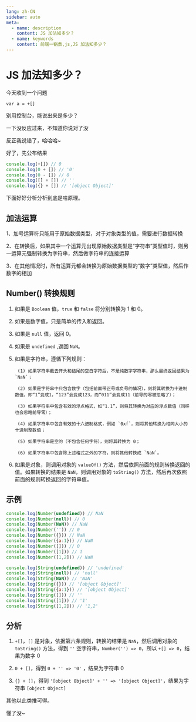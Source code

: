 ```yaml
---
lang: zh-CN
sidebar: auto
meta:
  - name: description
    content: JS 加法知多少？
  - name: keywords
    content: 前端一锅煮,js,JS 加法知多少？
---
```


# JS 加法知多少？

今天收到一个问题

`var a = +[]`

别用控制台，能说出来是多少？

一下没反应过来，不知道你说对了没

反正我说错了，哈哈哈~

好了，先公布结果

``` js
console.log(+[]) // 0
console.log(0 + []) // '0'
console.log(0 - []) // 0
console.log([] + []) // ''
console.log({} + []) // '[object Object]'
```

下面好好分析分析到底是啥原理。

## 加法运算

1、加号运算符只能用于原始数据类型，对于对象类型的值，需要进行数据转换

2、在转换后，如果其中一个运算元出现原始数据类型是“字符串”类型值时，则另一运算元强制转换为字符串，然后做字符串的连接运算

3、在其他情况时，所有运算元都会转换为原始数据类型的“数字”类型值，然后作数字的相加

## Number() 转换规则

1. 如果是 `Boolean` 值，`true` 和 `false` 将分别转换为 1 和 0。

2. 如果是数字值，只是简单的传入和返回。

3. 如果是 `null` 值，返回 0。

4. 如果是 `undefined` ,返回 `NaN`。

5. 如果是字符串，遵循下列规则：

        (1) 如果字符串截去开头和结尾的空白字符后，不是纯数字字符串，那么最终返回结果为 `NaN`；

        (2) 如果是字符串中只包含数字（包括前面带正号或负号的情况），则将其转换为十进制数值，即“1”变成1，“123”会变成123，而“011”会变成11（前导的零被忽略了）；

        (3) 如果字符串中包含有效的浮点格式，如“1.1”，则将其转换为对应的浮点数值（同样也会忽略前导零）；

        (4) 如果字符串中包含有效的十六进制格式，例如 `0xf`，则将其他转换为相同大小的十进制整数值；

        (5) 如果字符串是空的（不包含任何字符），则将其转换为 0；

        (6) 如果字符串中包含除上述格式之外的字符，则将其他转换成 `NaN`。

6. 如果是对象，则调用对象的 `valueOf()` 方法，然后依照前面的规则转换返回的值。如果转换的结果是 `NaN`，则调用对象的 `toString()`
 方法，然后再次依照前面的规则转换返回的字符串值。

## 示例
```js
console.log(Number(undefined)) // NaN
console.log(Number(null)) // 0
console.log(Number(NaN)) // NaN
console.log(Number('')) // 0
console.log(Number({})) // NaN
console.log(Number({a:1})) // NaN
console.log(Number([])) // 0
console.log(Number([1])) // 1
console.log(Number([1,2])) // NaN

console.log(String(undefined)) // 'undefined'
console.log(String(null)) // 'null'
console.log(String(NaN)) // 'NaN'
console.log(String({})) // '[object Object]'
console.log(String({a:1})) // '[object Object]'
console.log(String([])) // ''
console.log(String([1])) // '1'
console.log(String([1,2])) // '1,2'
```

## 分析
1. `+[]`，`[]` 是对象，依据第六条规则，转换的结果是 `NaN`，然后调用对象的 `toString()` 方法，得到 `''` 空字符串，`Number('') => 0`，所以 `+[] => 0`，结果为数字 0

2. `0 + []`，得到 `0 + '' => '0'` ，结果为字符串 0

3. `{} + []`，得到 `'[object Object]' + '' => '[object Object]'`，结果为字符串 `[object Object]`

其他以此类推可得。

懂了没~